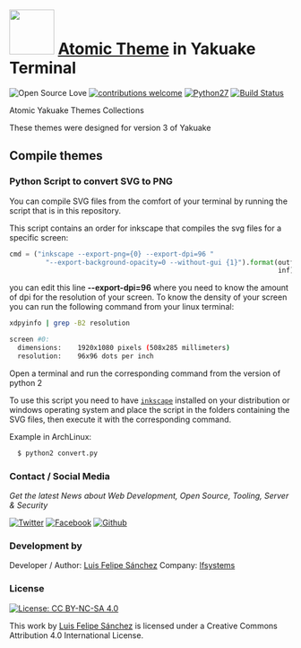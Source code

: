 # <a href="https://www.lfsystems.xyz"><img src="https://cdn.rawgit.com/lfelipe1501/Atomic-Yakuake/537e149c/logo.svg" width="80" height="80"></a> <a href="https://store.kde.org/p/1153663/">Atomic Theme</a> in Yakuake Terminal

![Open Source Love](https://badges.frapsoft.com/os/v1/open-source.svg?v=103)
[![contributions welcome](https://img.shields.io/badge/contributions-welcome-brightgreen.svg?style=flat)](https://github.com/lfelipe1501/Atomic-Yakuake/issues)
[![Python27](https://img.shields.io/badge/python-2.7-blue.svg)](convert.py)
[![Build Status](https://img.shields.io/travis/rust-lang/rust/master.svg)](https://github.com/lfelipe1501/Atomic-Yakuake/commits)

Atomic Yakuake Themes Collections

These themes were designed for version 3 of Yakuake

## Compile themes

### Python Script to convert SVG to PNG

You can compile SVG files from the comfort of your terminal by running the script that is in this repository.

This script contains an order for inkscape that compiles the svg files for a specific screen:

```python
cmd = ("inkscape --export-png={0} --export-dpi=96 "
         "--export-background-opacity=0 --without-gui {1}").format(outf,
                                                                   inf)
```

you can edit this line **--export-dpi=96** where you need to know the amount of dpi for the resolution of your screen.
To know the density of your screen you can run the following command from your linux terminal:

```bash
xdpyinfo | grep -B2 resolution

screen #0:
  dimensions:    1920x1080 pixels (508x285 millimeters)
  resolution:    96x96 dots per inch
```

Open a terminal and run the corresponding command from the version of python 2

To use this script you need to have [`inkscape`](https://inkscape.org/en/download/) installed on your distribution or windows operating system and place the script in the folders containing the SVG files, then execute it with the corresponding command.

Example in ArchLinux:

```bash
  $ python2 convert.py
```

### Contact / Social Media

*Get the latest News about Web Development, Open Source, Tooling, Server & Security*

[![Twitter](https://github.frapsoft.com/social/twitter.png)](https://twitter.com/lfelipe1501)
[![Facebook](https://github.frapsoft.com/social/facebook.png)](https://www.facebook.com/lfelipe1501)
[![Github](https://github.frapsoft.com/social/github.png)](https://github.com/lfelipe1501)

### Development by

Developer / Author: [Luis Felipe Sánchez](https://github.com/lfelipe1501)
Company: [lfsystems](https://www.lfsystems.xyz)

### License
[![License: CC BY-NC-SA 4.0](https://img.shields.io/badge/License-CC%20BY--NC--SA%204.0-lightgrey.svg)](https://creativecommons.org/licenses/by-nc-sa/4.0/)

This work by [Luis Felipe Sánchez](https://github.com/lfelipe1501) is licensed under a Creative Commons Attribution 4.0 International License.
